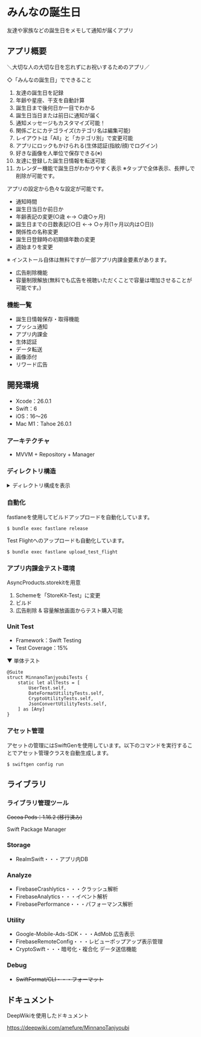 # みんなの誕生日

友達や家族などの誕生日をメモして通知が届くアプリ

## アプリ概要

＼大切な人の大切な日を忘れずにお祝いするためのアプリ／

◇「みんなの誕生日」でできること
1. 友達の誕生日を記録
2. 年齢や星座、干支を自動計算
3. 誕生日まで後何日か一目でわかる
4. 誕生日当日または前日に通知が届く
5. 通知メッセージもカスタマイズ可能！
6. 関係ごとにカテゴライズ(カテゴリ名は編集可能)
7. レイアウトは「All」と「カテゴリ別」で変更可能
8. アプリにロックもかけられる(生体認証(指紋/顔)でログイン)
9. 好きな画像を人単位で保存できる(※)
10. 友達に登録した誕生日情報を転送可能
11. カレンダー機能で誕生日がわかりやすく表示
※タップで全体表示、長押しで削除が可能です。

アプリの設定から色々な設定が可能です。
- 通知時間
- 誕生日当日か前日か
- 年齢表記の変更(○歳 ←→ ○歳○ヶ月)
- 誕生日までの日数表記(○日 ←→ ○ヶ月(1ヶ月以内は○日))
- 関係性の名称変更
- 誕生日登録時の初期値年数の変更
- 週始まりを変更


※ インストール自体は無料ですが一部アプリ内課金要素があります。
- 広告削除機能
- 容量制限解放(無料でも広告を視聴いただくことで容量は増加させることが可能です。)

### 機能一覧

- 誕生日情報保存・取得機能
- プッシュ通知
- アプリ内課金
- 生体認証
- データ転送
- 画像添付
- リワード広告

## 開発環境

- Xcode：26.0.1
- Swift：6
- iOS：16〜26
- Mac M1：Tahoe 26.0.1

### アーキテクチャ

- MVVM + Repository + Manager

### ディレクトリ構造
<details>
<summary>ディレクトリ構成を表示</summary>

```
├── BirthDayWidget
│   └── 誕生日情報のHome画面Widget
│
├── MinnanoTanjyoubi.xcodeproj
│   └── Xcode プロジェクトファイル
│
├── MinnanoTanjyoubi/
│   ├── Models/
│   │   └── データモデル層。ユーザー情報、誕生日データなどの定義
│   │
│   ├── Views/
│   │   └── SwiftUI ビュー層。画面構成やUIロジックを定義
│   │
│   ├── ViewModels/
│   │   └── ViewModel層。モデルとビューの橋渡しを担当し、状態管理やビジネスロジックを定義
│   │
│   ├── Resources/
│   │   └── アセットやローカライズ、定数などのリソースファイル群
│   │
│   ├── Utilities/
│   │   └── 共通処理・ユーティリティ関数（例: JSON変換、日付フォーマット、暗号化など）
│   │
│   ├── Managers/
│   │   └── データ管理や外部連携を担うマネージャークラス（例: 通知・データ永続化・設定管理など）
│   │
│   ├── Repository/
│   │   └── データの根源。ローカルやリモートのデータソース（Realm・Firebaseなど）へのアクセスを一元管理
│   │
│   └── etc
│       └── ルートビューやアプリエントリポイント、AppDelegateなどが含まれる
│
├── MinnanoTanjyoubiTests/
│   └── ユニットテストおよびユーティリティテスト。`@Suite` を利用して機能単位で分割
│
├── fastlane/
│   └── CI/CD や App Store Connect 自動化のための設定ファイル（ビルド、署名、スクリーンショットなど）
│
├── .gitignore
│   └── Git で無視するファイル・ディレクトリを定義
│
├── .swiftformat
│   └── コード整形ツール「SwiftFormat」の設定ファイル
│
├── .swiftlint.yml
│   └── コード静的解析ツール「SwiftLint」の設定ファイル
│
├── Gemfile
│   └── Ruby ライブラリ管理用。fastlane などの依存を定義
│
├── Gemfile.lock
│   └── Gemfile に基づいて固定された依存関係のバージョン情報
│
├── README.md
│   └── プロジェクト概要・セットアップ方法・仕様などのドキュメント
│
├── swiftgen.yml
│   └── SwiftGen の設定ファイル。リソース（画像・文字列など）の自動生成を管理
│
├── swiftgen_custom_template.stencil
│   └── SwiftGen 用のカスタムテンプレートファイル
│
└── swiftlint.result.json
    └── SwiftLint 実行結果の出力ファイル（CI向けログなどに使用）
```
<br>

</details>

### 自動化
fastlaneを使用してビルドアップロードを自動化しています。

```
$ bundle exec fastlane release
```

Test Flightへのアップロードも自動化しています。

```
$ bundle exec fastlane upload_test_flight
```

### アプリ内課金テスト環境

AsyncProducts.storekitを用意

1. Schemeを「StoreKit-Test」に変更
2. ビルド
3. 広告削除 & 容量解放画面からテスト購入可能


### Unit Test

- Framework：Swift Testing
- Test Coverage：15%

▼ 単体テスト
```
@Suite
struct MinnanoTanjyoubiTests {
    static let allTests = [
        UserTest.self,
        DateFormatUtilityTests.self,
        CryptoUtilityTests.self,
        JsonConvertUtilityTests.self,
    ] as [Any]
}
```

### アセット管理
アセットの管理にはSwiftGenを使用しています。以下のコマンドを実行することでアセット管理クラスを自動生成します。

```
$ swiftgen config run
```

## ライブラリ

### ライブラリ管理ツール
~~Cocoa Pods：1.16.2 (移行済み)~~

Swift Package Manager

### Storage

- RealmSwift・・・アプリ内DB

### Analyze

- FirebaseCrashlytics・・・クラッシュ解析
- FirebaseAnalytics・・・イベント解析
- FirebasePerformance・・・パフォーマンス解析

### Utility

- Google-Mobile-Ads-SDK・・・AdMob 広告表示
- FirebaseRemoteConfig・・・レビューポップアップ表示管理
- CryptoSwift・・・暗号化・複合化 データ送信機能

### Debug
- ~~SwiftFormat/CLI・・・フォーマット~~

## ドキュメント

DeepWikiを使用したドキュメント

https://deepwiki.com/amefure/MinnanoTanjyoubi
